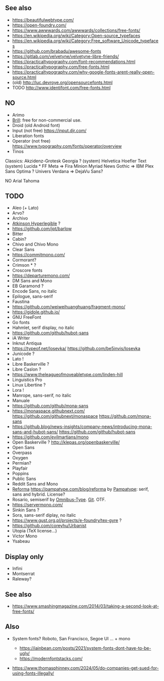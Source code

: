
## See also

- https://beautifulwebtype.com/
- https://open-foundry.com/
- https://www.awwwards.com/awwwards/collections/free-fonts/
- https://en.wikipedia.org/wiki/Category:Open-source_typefaces
- https://en.wikipedia.org/wiki/Category:Free_software_Unicode_typefaces
- https://github.com/brabadu/awesome-fonts
- https://gitlab.com/velvetyne/velvetyne-libre-friends/
- https://practicaltypography.com/font-recommendations.html
- https://practicaltypography.com/free-fonts.html
- https://practicaltypography.com/why-google-fonts-arent-really-open-source.html
- (old) http://luc.devroye.org/opensourcefonts.html
- TODO http://www.identifont.com/free-fonts.html

## NO

- Arimo
- [Brill](https://brill.com/page/BrillFont/brill-typeface): free for non-commercial use.
- Droid (old Android font)
- Input (not free) https://input.djr.com/
- Liberation fonts
- Operator (not free) https://www.typography.com/fonts/operator/overview
- Tinos

Classics:
Akzidenz-Grotesk
Georgia ? (system)
Helvetica
Hoefler Text (system)
Lucida *
FF Meta => Fira
Minion
Myriad
News Gothic => IBM Plex Sans
Optima ?
Univers
Verdana => DejaVu Sans?

NO
Arial
Tahoma


## TODO

- Aleo (+ Lato)
- Arvo?
- Archivo
- [Atkinson Hyperlegible](https://brailleinstitute.org/freefont) ?
- https://github.com/jpt/barlow
- Bitter
- Cabin?
- Chivo and Chivo Mono
- Clear Sans
- https://commitmono.com/
- Cormorant?
- Crimson * ?
- Croscore fonts
- https://departuremono.com/
- DM Sans and Mono
- EB Garamond ?
- Encode Sans, no italic
- Epilogue, sans-serif
- Faustina
- https://github.com/weiweihuanghuang/fragment-mono/
- https://gidole.github.io/
- GNU FreeFont
- Go fonts
- Hahmlet, serif display, no italic
- https://github.com/github/hubot-sans
- iA Writer
- Inknut Anti­qua
- https://typeof.net/Iosevka/ https://github.com/be5invis/Iosevka
- Junicode ?
- Lato !
- Libre Baskerville ?
- Libre Caslon ?
- https://www.theleagueofmoveabletype.com/linden-hill
- Linguistics Pro
- Linux Libertine ?
- Lora !
- Manrope, sans-serif, no italic
- Manuale
- https://github.com/github/mona-sans
- https://monaspace.githubnext.com/ https://github.com/githubnext/monaspace https://github.com/mona-sans
- https://github.blog/news-insights/company-news/introducing-mona-sans-and-hubot-sans/ https://github.com/github/hubot-sans
- https://github.com/evilmartians/mono
- Open Baskerville ? http://klepas.org/openbaskerville/
- Open Sans
- Overpass
- Oxygen
- Permian?
- Playfair
- Poppins
- Public Sans
- Reddit Sans and Mono
- [Reforma](https://pampatype.com/reforma) https://pampatype.com/blog/reforma by [Pampatype](https://pampatype.com/): serif, sans and hybrid. License?
- Rosario, semiserif by [Omnibus-Type](https://www.omnibus-type.com/fonts/rosario/). [Git](https://github.com/Omnibus-Type/Rosario). OTF.
- https://servermono.com/
- Sinkin Sans ?
- Sora, sans-serif diplay, no italic
- https://www.gust.org.pl/projects/e-foundry/tex-gyre ?
- https://github.com/coreyhu/Urbanist
- Utopia (TeX license...)
- Victor Mono
- Ysabeau


## Display only

- Infini
- Montserrat
- Raleway?

## See also

- https://www.smashingmagazine.com/2014/03/taking-a-second-look-at-free-fonts/


## Also

- System fonts? Roboto, San Francisco, Segoe UI ... + mono
  * https://iainbean.com/posts/2021/system-fonts-dont-have-to-be-ugly/
  * https://modernfontstacks.com/
 
- https://www.thomasphinney.com/2024/05/do-companies-get-sued-for-using-fonts-illegally/
